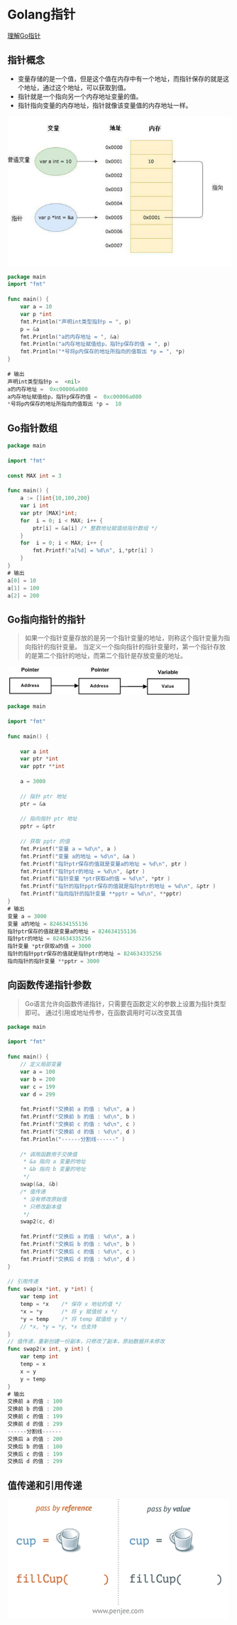 # Golang指针

[](https://www.runoob.com/go/go-pointers.html)
[理解Go指针](https://studygolang.com/articles/20139)

## 指针概念

+ 变量存储的是一个值，但是这个值在内存中有一个地址，而指针保存的就是这个地址，通过这个地址，可以获取到值。
+ 指针就是一个指向另一个内存地址变量的值。
+ 指针指向变量的内存地址，指针就像该变量值的内存地址一样。

![Go指针](https://github.com/jinjupeng/GoNotes/blob/master/Go%E6%8C%87%E9%92%88/Img/Go%E6%8C%87%E9%92%88%E5%9B%BE%E7%A4%BA.jpeg)

```go
package main
import "fmt"

func main() {
    var a = 10
    var p *int
    fmt.Println("声明int类型指针p = ", p)
    p = &a
    fmt.Println("a的内存地址 = ", &a)
    fmt.Println("a内存地址赋值给p，指针p保存的值 = ", p)
    fmt.Println("*号将p内保存的地址所指向的值取出 *p = ", *p)
}

# 输出
声明int类型指针p =  <nil>
a的内存地址 =  0xc00006a080
a内存地址赋值给p，指针p保存的值 =  0xc00006a080
*号将p内保存的地址所指向的值取出 *p =  10
```

## Go指针数组

```go
package main

import "fmt"

const MAX int = 3

func main() {
    a := []int{10,100,200}
    var i int
    var ptr [MAX]*int;
    for  i = 0; i < MAX; i++ {
        ptr[i] = &a[i] /* 整数地址赋值给指针数组 */
    }
    for  i = 0; i < MAX; i++ {
        fmt.Printf("a[%d] = %d\n", i,*ptr[i] )
    }
}
# 输出
a[0] = 10
a[1] = 100
a[2] = 200
```

## Go指向指针的指针

> 如果一个指针变量存放的是另一个指针变量的地址，则称这个指针变量为指向指针的指针变量。
> 当定义一个指向指针的指针变量时，第一个指针存放的是第二个指针的地址，而第二个指针是存放变量的地址。

![指针的指针](Img/指针的指针.jpg)

```go
package main

import "fmt"

func main() {

    var a int
    var ptr *int
    var pptr **int

    a = 3000

    // 指针 ptr 地址
    ptr = &a

    // 指向指针 ptr 地址
    pptr = &ptr

    // 获取 pptr 的值 
    fmt.Printf("变量 a = %d\n", a )
    fmt.Printf("变量 a的地址 = %d\n", &a )
    fmt.Printf("指针ptr保存的值就是变量a的地址 = %d\n", ptr )
    fmt.Printf("指针ptr的地址 = %d\n", &ptr )
    fmt.Printf("指针变量 *ptr获取a的值 = %d\n", *ptr )
    fmt.Printf("指针的指针pptr保存的值就是指针ptr的地址 = %d\n", &ptr )
    fmt.Printf("指向指针的指针变量 **pptr = %d\n", **pptr)
}
# 输出
变量 a = 3000
变量 a的地址 = 824634155136
指针ptr保存的值就是变量a的地址 = 824634155136
指针ptr的地址 = 824634335256
指针变量 *ptr获取a的值 = 3000
指针的指针pptr保存的值就是指针ptr的地址 = 824634335256
指向指针的指针变量 **pptr = 3000
```

## 向函数传递指针参数

> Go语言允许向函数传递指针，只需要在函数定义的参数上设置为指针类型即可。
> 通过引用或地址传参，在函数调用时可以改变其值

```go
package main

import "fmt"

func main() {
    // 定义局部变量
    var a = 100
    var b = 200
    var c = 199
    var d = 299

    fmt.Printf("交换前 a 的值 : %d\n", a )
    fmt.Printf("交换前 b 的值 : %d\n", b )
    fmt.Printf("交换前 c 的值 : %d\n", c )
    fmt.Printf("交换前 d 的值 : %d\n", d )
    fmt.Println("------分割线------" )

    /* 调用函数用于交换值
     * &a 指向 a 变量的地址
     * &b 指向 b 变量的地址
     */
    swap(&a, &b)
    /* 值传递
     * 没有修改原始值
     * 只修改副本值
     */
    swap2(c, d)

    fmt.Printf("交换后 a 的值 : %d\n", a )
    fmt.Printf("交换后 b 的值 : %d\n", b )
    fmt.Printf("交换后 c 的值 : %d\n", c )
    fmt.Printf("交换后 d 的值 : %d\n", d )
}

// 引用传递
func swap(x *int, y *int) {
    var temp int
    temp = *x    /* 保存 x 地址的值 */
    *x = *y      /* 将 y 赋值给 x */
    *y = temp    /* 将 temp 赋值给 y */
    // *x, *y = *y, *x 也支持
}
// 值传递，重新创建一份副本，只修改了副本，原始数据并未修改
func swap2(x int, y int) {
    var temp int
    temp = x
    x = y
    y = temp
}
# 输出
交换前 a 的值 : 100
交换前 b 的值 : 200
交换前 c 的值 : 199
交换前 d 的值 : 299
------分割线------
交换后 a 的值 : 200
交换后 b 的值 : 100
交换后 c 的值 : 199
交换后 d 的值 : 299
```

## 值传递和引用传递

![区别](img/值传递和引用传递.gif)
